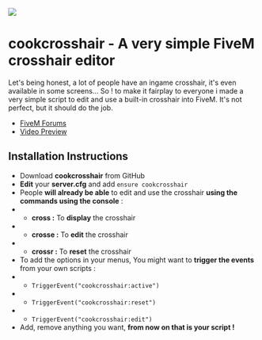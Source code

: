 ![](https://i.imgur.com/ugF1sPz.png)

# cookcrosshair - A very simple FiveM crosshair editor
Let's being honest, a lot of people have an ingame crosshair, it's even available in some screens... 
So ! to make it fairplay to everyone i made a very simple script to edit and use a built-in crosshair into FiveM.
It's not perfect, but it should do the job.

- [FiveM Forums](https://forum.cfx.re/t/release-standalone-cookcrosshair-built-in-crosshair-editor/1450021)
- [Video Preview](https://streamable.com/41qq12)

## Installation Instructions
- Download **cookcrosshair** from GitHub
- **Edit** your **server.cfg** and add ``ensure cookcrosshair``
- People **will already be able** to edit and use the crosshair **using the commands using the console** :
- - **cross :** To **display** the crosshair
- - **crosse :** To **edit** the crosshair
- - **crossr :** To **reset** the crosshair
- To add the options in your menus, You might want to **trigger the events** from your own scripts :
- - ``TriggerEvent("cookcrosshair:active")``
- - ``TriggerEvent("cookcrosshair:reset")``
- - ``TriggerEvent("cookcrosshair:edit")``
- Add, remove anything you want, **from now on that is your script !**
